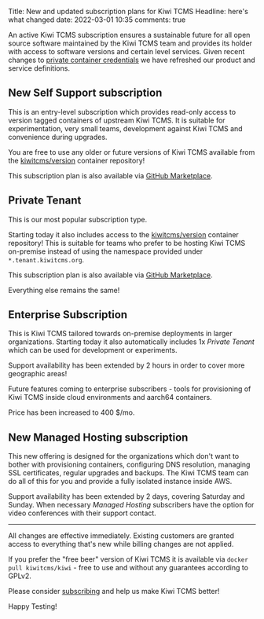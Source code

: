 Title: New and updated subscription plans for Kiwi TCMS
Headline: here's what changed
date: 2022-03-01 10:35
comments: true

An active Kiwi TCMS subscription ensures a sustainable future for
all open source software maintained by the Kiwi TCMS team and
provides its holder with access to software versions and certain
level services. Given recent changes to
[private container credentials]({filename}2022-02-28-private-docker-credentials.markdown)
we have refreshed our product and service definitions.


New Self Support subscription
-----------------------------

This is an entry-level subscription which provides read-only access to version tagged
containers of upstream Kiwi TCMS. It is suitable for experimentation,
very small teams, development against Kiwi TCMS and convenience during upgrades.

You are free to use any older or future versions of Kiwi TCMS available from
the [kiwitcms/version]({filename}pages/containers.markdown) container repository!

This subscription plan is also available via
[GitHub Marketplace](https://github.com/marketplace/kiwi-tcms/).


Private Tenant
--------------

This is our most popular subscription type.

Starting today it also includes access
to the [kiwitcms/version]({filename}pages/containers.markdown) container repository!
This is suitable for teams who prefer to be hosting Kiwi TCMS on-premise instead of
using the namespace provided under `*.tenant.kiwitcms.org`.

This subscription plan is also available via
[GitHub Marketplace](https://github.com/marketplace/kiwi-tcms/).

Everything else remains the same!


Enterprise Subscription
-----------------------

This is Kiwi TCMS tailored towards on-premise deployments in larger organizations.
Starting today it also automatically includes 1x *Private Tenant* which can be used
for development or experiments.

Support availability has been extended by 2 hours in order to cover more geographic areas!

Future features coming to enterprise subscribers -
tools for provisioning of Kiwi TCMS inside cloud environments and aarch64 containers.

Price has been increased to 400 $/mo.


New Managed Hosting subscription
--------------------------------

This new offering is designed for the organizations which don't want to bother with provisioning
containers, configuring DNS resolution, managing SSL certificates, regular upgrades and backups.
The Kiwi TCMS team can do all of this for you and provide a fully isolated instance inside AWS.

Support availability has been extended by 2 days, covering Saturday and Sunday. When necessary
*Managed Hosting* subscribers have the option for video conferences with their support contact.

---

All changes are effective immediately. Existing customers are granted access to everything
that's new while billing changes are not applied.


If you prefer the "free beer" version of
Kiwi TCMS it is available via `docker pull kiwitcms/kiwi` - free to use
and without any guarantees according to GPLv2.

Please consider [subscribing](/#subscriptions) and help us make Kiwi TCMS better!


Happy Testing!
